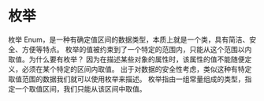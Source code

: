 # 枚举
枚举 Enum，是⼀种有确定值区间的数据类型，本质上就是⼀个类，具有简洁、安全、⽅便等特点。
枚举的值被约束到了⼀个特定的范围内，只能从这个范围以内取值。为什么要有枚举？
因为在描述某些对象的属性时，该属性的值不能随便定义，必须在某个特定的区间内取值。
出于对数据的安全性考虑，类似这种有特定取值范围的数据我们就可以使⽤枚举来描述。
枚举指由⼀组常量组成的类型，指定⼀个取值区间，我们只能从该区间中取值。
